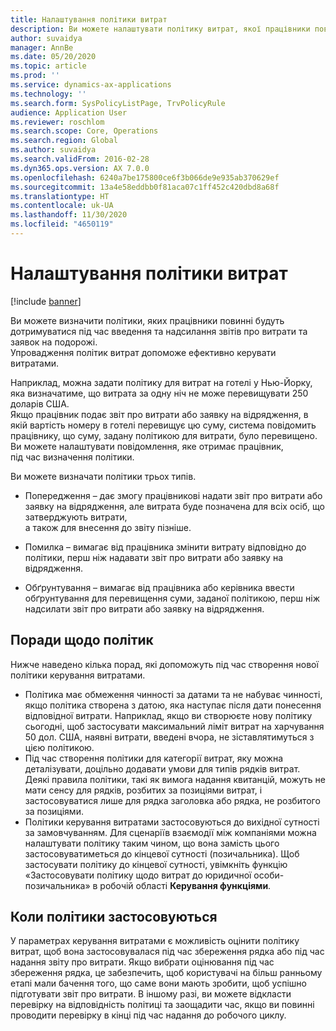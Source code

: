```yaml
---
title: Налаштування політики витрат
description: Ви можете налаштувати політику витрат, якої працівники повинні будуть дотримуватися під час введення та надсилання звітів про витрати та заявок на відрядження в Microsoft Dynamics 365 Finance.
author: suvaidya
manager: AnnBe
ms.date: 05/20/2020
ms.topic: article
ms.prod: ''
ms.service: dynamics-ax-applications
ms.technology: ''
ms.search.form: SysPolicyListPage, TrvPolicyRule
audience: Application User
ms.reviewer: roschlom
ms.search.scope: Core, Operations
ms.search.region: Global
ms.author: suvaidya
ms.search.validFrom: 2016-02-28
ms.dyn365.ops.version: AX 7.0.0
ms.openlocfilehash: 6240a7be175800ce6f3b066de9e935ab370629ef
ms.sourcegitcommit: 13a4e58eddbb0f81aca07c1ff452c420dbd8a68f
ms.translationtype: HT
ms.contentlocale: uk-UA
ms.lasthandoff: 11/30/2020
ms.locfileid: "4650119"
---
```

# <a name="set-up-expense-policies"></a>Налаштування політики витрат

[!include [banner](../includes/banner.md)]

Ви можете визначити політики, яких працівники повинні будуть дотримуватися під час введення та надсилання звітів про витрати та заявок на подорожі.         
Упровадження політик витрат допоможе ефективно керувати витратами.         

Наприклад, можна задати політику для витрат на готелі у Нью-Йорку, яка визначатиме, що витрата за одну ніч не може перевищувати 250 доларів США.       
Якщо працівник подає звіт про витрати або заявку на відрядження, в якій вартість номеру в готелі перевищує цю суму, система повідомить        
працівнику, що суму, задану політикою для витрати, було перевищено. Ви можете налаштувати повідомлення, яке отримає працівник,        
під час визначення політики.      
        
Ви можете визначати політики трьох типів.         
        
- Попередження – дає змогу працівникові надати звіт про витрати або заявку на відрядження, але витрата буде позначена для всіх осіб, що затверджують витрати,        
  а також для внесення до звіту пізніше.        

- Помилка – вимагає від працівника змінити витрату відповідно до політики, перш ніж надавати звіт про витрати або заявку на відрядження.       
 
 - Обґрунтування – вимагає від працівника або керівника ввести обґрунтування для перевищення суми, заданої політикою, перш ніж надсилати звіт про витрати або заявку на відрядження.        

## <a name="policy-tips"></a>Поради щодо політик
Нижче наведено кілька порад, які допоможуть під час створення нової політики керування витратами. 
* Політика має обмеження чинності за датами та не набуває чинності, якщо політика створена з датою, яка наступає після дати понесення відповідної витрати. Наприклад, якщо ви створюєте нову політику сьогодні, щоб застосувати максимальний ліміт витрат на харчування 50 дол. США, наявні витрати, введені вчора, не зіставлятимуться з цією політикою.
* Під час створення політики для категорії витрат, яку можна деталізувати, доцільно додавати умови для типів рядків витрат. Деякі правила політики, такі як вимога надання квитанцій, можуть не мати сенсу для рядків, розбитих за позиціями витрат, і застосовуватися лише для рядка заголовка або рядка, не розбитого за позиціями. 
* Політики керування витратами застосовуються до вихідної сутності за замовчуванням. Для сценаріїв взаємодії між компаніями можна налаштувати політику таким чином, що вона замість цього застосовуватиметься до кінцевої сутності (позичальника). Щоб застосувати політику до кінцевої сутності, увімкніть функцію «Застосовувати політику щодо витрат до юридичної особи-позичальника» в робочій області **Керування функціями**.

## <a name="when-to-evaluate-policies"></a>Коли політики застосовуються

У параметрах керування витратами є можливість оцінити політику витрат, щоб вона застосовувалася під час збереження рядка або під час надання звіту про витрати. Якщо вибрати оцінювання під час збереження рядка, це забезпечить, щоб користувачі на більш ранньому етапі мали бачення того, що саме вони мають зробити, щоб успішно підготувати звіт про витрати. В іншому разі, ви можете відкласти перевірку на відповідність політиці та заощадити час, якщо ви повинні проводити перевірку в кінці під час надання до робочого циклу.
